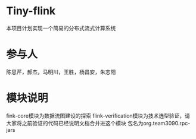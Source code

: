 # Tiny-flink
本项目计划实现一个简易的分布式流式计算系统
# 参与人
陈思芹，郝杰，马明川，王胜，杨昌安，朱志阳
# 模块说明
fink-core模块为数据流图建设的探索
flink-verification模块为技术选型验证，请大家将之前验证的代码已经说明文档合并进这个模块
包名为org.team3090.rpc-jars
